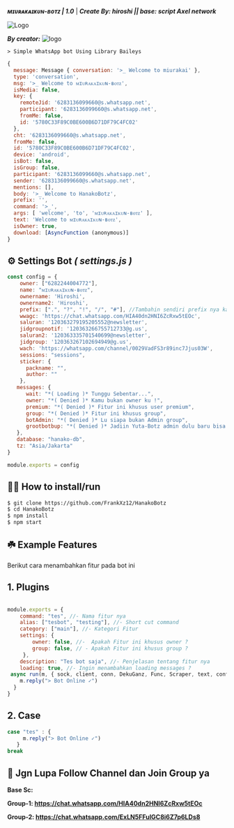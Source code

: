 ***ᴍɪᴜʀᴀᴋᴀɪᴋᴜɴ-ʙᴏᴛᴢ | 1.0*** | ***Create By: hiroshi || base: script Axel network***

![Logo](https://files.catbox.moe/movzsb.jpg)

***By creator:***
![logo](https://files.catbox.moe/nogonh.png)

```> Simple WhatsApp bot Using Library Baileys```

```javascript
{
  message: Message { conversation: '>_ Welcome to miurakai' },
  type: 'conversation',
  msg: '>_ Welcome to ᴍɪᴜʀᴀᴋᴀɪᴋᴜɴ-ʙᴏᴛᴢ',
  isMedia: false,
  key: {
    remoteJid: '6283136099660@s.whatsapp.net',
    participant: '6283136099660@s.whatsapp.net',
    fromMe: false,
    id: '5780C33F89C0BE600B6D71DF79C4FC02'
  },
  cht: '6283136099660@s.whatsapp.net',
  fromMe: false,
  id: '5780C33F89C0BE600B6D71DF79C4FC02',
  device: 'android',
  isBot: false,
  isGroup: false,
  participant: '6283136099660@s.whatsapp.net',
  sender: '6283136099660@s.whatsapp.net',
  mentions: [],
  body: '>_ Welcome to HanakoBotz',
  prefix: '',
  command: '>_',
  args: [ 'welcome', 'to', 'ᴍɪᴜʀᴀᴋᴀɪᴋᴜɴ-ʙᴏᴛᴢ' ],
  text: 'Welcome to ᴍɪᴜʀᴀᴋᴀɪᴋᴜɴ-ʙᴏᴛᴢ',
  isOwner: true,
  download: [AsyncFunction (anonymous)]
}
```
## ⚙️ Settings Bot ***( settings.js )***

```javascript
const config = {
    owner: ["6282244004772"],
    name: "ᴍɪᴜʀᴀᴋᴀɪᴋᴜɴ-ʙᴏᴛᴢ",
    ownername: 'Hiroshi', 
    ownername2: 'Hiroshi',
    prefix: [".", "?", "!", "/", "#"], //Tambahin sendiri prefix nya kalo kurang
    wwagc: 'https://chat.whatsapp.com/HIA40dn2HNI6ZcRxw5tEOc',
    saluran: '120363279195205552@newsletter', 
    jidgroupnotif: '120363266755712733@g.us', 
    saluran2: '120363335701540699@newsletter', 
    jidgroup: '120363267102694949@g.us', 
    wach: 'https://whatsapp.com/channel/0029VadFS3r89inc7Jjus03W', 
    sessions: "sessions",
    sticker: {
      packname: "",
      author: ""
    },
   messages: {
      wait: "*( Loading )* Tunggu Sebentar...",
      owner: "*( Denied )* Kamu bukan owner ku !",
      premium: "*( Denied )* Fitur ini khusus user premium",
      group: "*( Denied )* Fitur ini khusus group",
      botAdmin: "*( Denied )* Lu siapa bukan Admin group",
      grootbotbup: "*( Denied )* Jadiin Yuta-Botz admin dulu baru bisa akses",
   },
   database: "hanako-db",
   tz: "Asia/Jakarta"
}

module.exports = config
```


## 👨‍💻 How to install/run


```bash
$ git clone https://github.com/FrankXz12/HanakoBotz
$ cd HanakoBotz
$ npm install
$ npm start
```

## ☘️ Example Features
Berikut cara menambahkan fitur pada bot ini

## 1. Plugins

```javascript

module.exports = {
    command: "tes", //- Nama fitur nya
    alias: ["tesbot", "testing"], //- Short cut command
    category: ["main"], //- Kategori Fitur 
    settings: {
        owner: false, //-  Apakah Fitur ini khusus owner ?
        group: false, // - Apakah Fitur ini khusus group ?
     },
    description: "Tes bot saja", //- Penjelasan tentang fitur nya
    loading: true, //- Ingin menambahkan loading messages ?
 async run(m, { sock, client, conn, DekuGanz, Func, Scraper, text, config }) {
    m.reply("> Bot Online ✓")
  }
}
```
## 2. Case

```javascript
case "tes" : {
     m.reply("> Bot Online ✓")
   }
break
```
## 📢 Jgn Lupa Follow Channel dan Join Group ya

**Base Sc:**

**Group-1: https://chat.whatsapp.com/HIA40dn2HNI6ZcRxw5tEOc**

**Group-2: https://chat.whatsapp.com/ExLN5FFuIGC8i6Z7p6LDs8**
